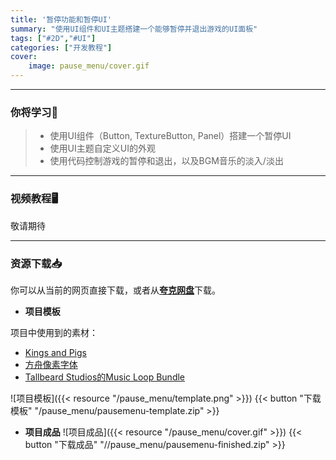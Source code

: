 ```yaml
---
title: '暂停功能和暂停UI'
summary: "使用UI组件和UI主题搭建一个能够暂停并退出游戏的UI面板"
tags: ["#2D","#UI"]
categories: ["开发教程"]
cover:
    image: pause_menu/cover.gif
---
```


---
### 你将学习📖
>- 使用UI组件（Button, TextureButton, Panel）搭建一个暂停UI
>- 使用UI主题自定义UI的外观
>- 使用代码控制游戏的暂停和退出，以及BGM音乐的淡入/淡出

---

### 视频教程🖥️

敬请期待

---

### 资源下载📥

你可以从当前的网页直接下载，或者从[**夸克网盘**](https://pan.quark.cn/s/7a998f92c037)下载。

- **项目模板**

项目中使用到的素材：
  - [Kings and Pigs](https://pixelfrog-assets.itch.io/kings-and-pigs)
  - [方舟像素字体](https://github.com/TakWolf/ark-pixel-font)
  - [Tallbeard Studios的Music Loop Bundle](https://tallbeard.itch.io/music-loop-bundle)

![项目模板]({{< resource "/pause_menu/template.png" >}})
{{< button "下载模板" "/pause_menu/pausemenu-template.zip" >}}

- **项目成品**
![项目成品]({{< resource "/pause_menu/cover.gif" >}})
{{< button "下载成品" "//pause_menu/pausemenu-finished.zip" >}}


